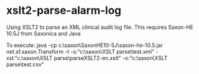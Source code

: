 # xslt2-parse-alarm-log
Using XSLT2 to parse an XML clinical audit log file. This requires Saxon-HE 10.5J from Saxonica and Java 

To execute: 
java -cp c:\saxon\SaxonHE10-5J\saxon-he-10.5.jar net.sf.saxon.Transform -t -s:"c:\saxon\XSLT parse\test.xml" -xsl:"c:\saxon\XSLT parse\parseXSLT2-en.xslt" -o:"c:\saxon\XSLT parse\test.csv"
